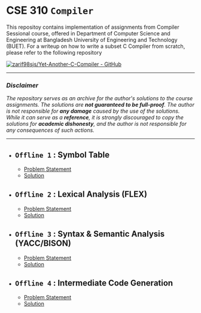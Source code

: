 # **CSE 310 `Compiler`**

This repositoy contains implementation of assignments from Compiler Sessional course, offered in Department of Computer Science and Engineering at Bangladesh University of Engineering and Technology (BUET). For a writeup on how to write a subset C Compiler from scratch, please refer to the following repository 

[![zarif98sjs/Yet-Another-C-Compiler - GitHub](https://gh-card.dev/repos/zarif98sjs/Yet-Another-C-Compiler.svg?fullname=)](https://github.com/zarif98sjs/Yet-Another-C-Compiler)


---

### ***Disclaimer***

*The repository serves as an archive for the author's solutions to the course assignments. The solutions are **not guaranteed to be full-proof**. The author is not responsible for **any damage** caused by the use of the solutions. While it can serve as a **reference**, it is strongly discouraged to copy the solutions for **academic dishonesty**, and the author is not responsible for any consequences of such actions.*

---

 - ## **`Offline 1` : Symbol Table**
  
   - [Problem Statement](Offline/Offline%201/Assignment1_Specification.pdf)
   - [Solution](Offline/Offline%201/1705010)

 - ## **`Offline 2` : Lexical Analysis (FLEX)**
  
   - [Problem Statement](Offline/Offline%202/Assignment%202%20Specification.pdf)
   - [Solution](Offline/Offline%202/1705010)

 - ## **`Offline 3` : Syntax & Semantic Analysis (YACC/BISON)**
  
   - [Problem Statement](Offline/Offline%203/CSE310_January_2021_YACC_Assignment_Spec.pdf)
   - [Solution](Offline/Offline%203/1705010)

 - ## **`Offline 4` : Intermediate Code Generation**
  
   - [Problem Statement](Offline/Offline%204/CSE_310_January_2021_ICG_Spec.pdf)
   - [Solution](Offline/Offline%204/1705010)


